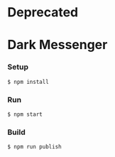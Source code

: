 # Deprecated
# Dark Messenger

### Setup
```
$ npm install
```

### Run
```
$ npm start
```

### Build
```
$ npm run publish
```
